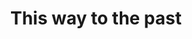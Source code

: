 ---
pid: WS104
title: This way to the past
location_transcription: many
zipcode: '19147'
outside_phl: 
neighborhood: Queen Village,Bella Vista,Pennsport,Italian Market
age: '67'
age_range: 60-69
instagram: 
image_file_name: WS_104.jpg
proposal_transcription: A signpost pointing in many different directions, except -
  instead of miles - it points to important events with dates. (the date of the signing
  of the declaration, of the invention of the fire dept, of W.EB duBois book research
  etc, etc)
topic: History,Philadelphia
topic_summary: 0, 0
type: Other No Form
keywords_other: 
credit: Neil Izenberg
image_labels: 
twitter: 
facebook: 
permalink: "/monuments/ws104/"
layout: item-page
---